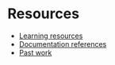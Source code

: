 # Resources

- [Learning resources](learning-resources.md)
- [Documentation references](doc-references.md)
- [Past work](past-work.md)

